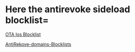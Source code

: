 # Here the antirevoke sideload blocklist=

[OTA Ios Blocklist]([https://raw.githubusercontent.com/NoozPrime/AntiRekove-domains-Blocklists/refs/heads/main/Addons%20AntiRevoke%20Sideload%20Blocklist.txt](https://raw.githubusercontent.com/NoozPrime/AntiRekove-domains-Blocklists/refs/heads/main/OTA%20Ios%20Blocklist.txt))

[AntiRekove-domains-Blocklists](https://raw.githubusercontent.com/NoozPrime/AntiRekove-domains-Blocklists/refs/heads/main/AntiRevoke%20Sideload%20Blocklist.txt)
